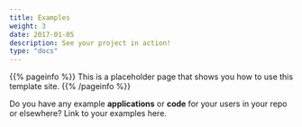 ```yaml
---
title: Examples
weight: 3
date: 2017-01-05
description: See your project in action!
type: "docs"
---
```


{{% pageinfo %}}
This is a placeholder page that shows you how to use this template site.
{{% /pageinfo %}}

Do you have any example **applications** or **code** for your users in your repo
or elsewhere? Link to your examples here.

